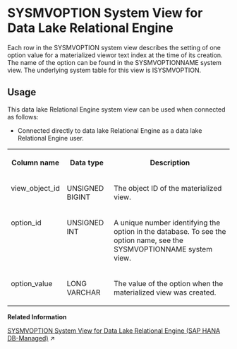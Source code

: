 <!-- loio3be939606c5f1014a581c83fbbc9b790 -->

# SYSMVOPTION System View for Data Lake Relational Engine

Each row in the SYSMVOPTION system view describes the setting of one option value for a materialized viewor text index at the time of its creation. The name of the option can be found in the SYSMVOPTIONNAME system view. The underlying system table for this view is ISYSMVOPTION.



<a name="loio3be939606c5f1014a581c83fbbc9b790__section_vwg_vhq_b4b"/>

## Usage

This data lake Relational Engine system view can be used when connected as follows:

-   Connected directly to data lake Relational Engine as a data lake Relational Engine user.




<table>
<tr>
<th valign="top">

Column name

</th>
<th valign="top">

Data type

</th>
<th valign="top">

Description

</th>
</tr>
<tr>
<td valign="top">

view\_object\_id

</td>
<td valign="top">

UNSIGNED BIGINT

</td>
<td valign="top">

The object ID of the materialized view.

</td>
</tr>
<tr>
<td valign="top">

option\_id

</td>
<td valign="top">

UNSIGNED INT

</td>
<td valign="top">

A unique number identifying the option in the database. To see the option name, see the SYSMVOPTIONNAME system view.

</td>
</tr>
<tr>
<td valign="top">

option\_value

</td>
<td valign="top">

LONG VARCHAR

</td>
<td valign="top">

The value of the option when the materialized view was created.

</td>
</tr>
</table>

**Related Information**  


[SYSMVOPTION System View for Data Lake Relational Engine (SAP HANA DB-Managed)](https://help.sap.com/viewer/a898e08b84f21015969fa437e89860c8/2024_1_QRC/en-US/5b0c044c69034850a8d3006feb79ce7f.html "Each row in the SYSMVOPTION system view describes the setting of one option value for a materialized view or text index at the time of its creation. The name of the option can be found in the SYSMVOPTIONNAME system view. The underlying system table for this view is ISYSMVOPTION.") :arrow_upper_right:


